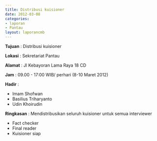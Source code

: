 ```yaml
---
title: Distribusi kuisioner
date: 2012-03-08
categories:
- laporan
- Pantau
layout: laporancmb
---
```


**Tujuan** :	Distribusi kuisioner
	
**Lokasi** :	Sekretariat Pantau
	
**Alamat** : 	Jl Kebayoran Lama Raya 18 CD
	
**Jam** :	09.00 - 17:00 WIB/ perhari (8-10 Maret 2012)
	
**Hadir** :	
*	Imam Shofwan
*	Basilius Triharyanto
*	Udin Khoirudin

**Ringkasan** :	Mendistribusikan seluruh kuisioner untuk semua interviewer
*	Fact checker
*	Final reader
*	Kuisioner siap
